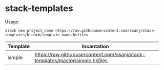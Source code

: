 # stack-templates

Usage:

```
stack new project_name https://raw.githubusercontent.com/ssanj/stack-templates/branch/template_name.hsfiles
```
| Template | Incantation |
| -------- | ----------- |
| simple   | https://raw.githubusercontent.com/ssanj/stack-templates/master/simple.hsfiles |

